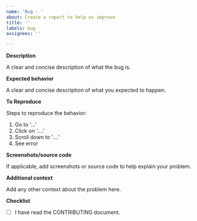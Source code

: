 ```yaml
---
name: 'Bug - '
about: Create a report to help us improve
title: ''
labels: bug
assignees: ''

---
```


**Description**

A clear and concise description of what the bug is.

**Expected behavior**

A clear and concise description of what you expected to happen.

**To Reproduce**

Steps to reproduce the behavior:
1. Go to '...'
2. Click on '....'
3. Scroll down to '....'
4. See error

**Screenshots/source code**

If applicable, add screenshots or source code to help explain your problem.

**Additional context**

Add any other context about the problem here.

**Checklist**

- [ ] I have read the CONTRIBUTING document.

